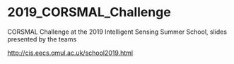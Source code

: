 # 2019_CORSMAL_Challenge
CORSMAL Challenge at the 2019 Intelligent Sensing Summer School, slides presented by the teams

http://cis.eecs.qmul.ac.uk/school2019.html
